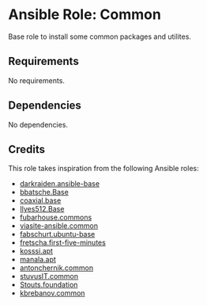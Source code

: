 # Ansible Role: Common

Base role to install some common packages and utilites.

## Requirements

No requirements.

## Dependencies

No dependencies.

## Credits

This role takes inspiration from the following Ansible roles:

- [darkraiden.ansible-base](https://github.com/darkraiden/ansible-role-base)
- [bbatsche.Base](https://github.com/bbatsche/Ansible-Common-Role)
- [coaxial.base](https://github.com/coaxial/ansible-role-base)
- [Ilyes512.Base](https://github.com/Ilyes512/ansible-role-base)
- [fubarhouse.commons](https://github.com/fubarhouse/ansible-role-commons)
- [viasite-ansible.common](https://github.com/viasite-ansible/ansible-role-common)
- [fabschurt.ubuntu-base](https://github.com/fabschurt/ansible-role-ubuntu-base)
- [fretscha.first-five-minutes](https://github.com/fretscha-ansible/ansible-role-first-five-minutes)
- [kosssi.apt](https://github.com/kosssi/ansible-role-apt)
- [manala.apt](https://github.com/manala/ansible-role-apt)
- [antonchernik.common](https://github.com/antonchernik/ansible-role-common)
- [stuvusIT.common](https://github.com/stuvusIT/common)
- [Stouts.foundation](https://github.com/Stouts/Stouts.foundation)
- [kbrebanov.common](https://github.com/kbrebanov/ansible-common)
